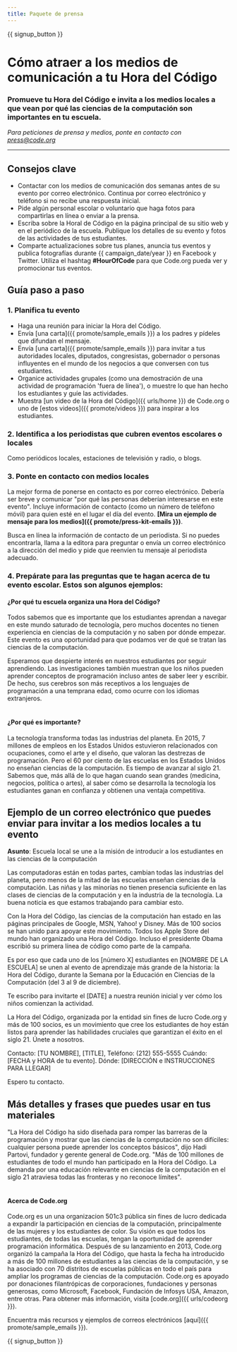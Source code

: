 ```yaml
---
title: Paquete de prensa
---
```


{{ signup_button }}

# Cómo atraer a los medios de comunicación a tu Hora del Código

### Promueve tu Hora del Código e invita a los medios locales a que vean por qué las ciencias de la computación son importantes en tu escuela.

*Para peticiones de prensa y medios, ponte en contacto con <press@code.org>*

* * *

## Consejos clave

- Contactar con los medios de comunicación dos semanas antes de su evento por correo electrónico. Continua por correo electrónico y teléfono si no recibe una respuesta inicial.
- Pide algún personal escolar o voluntario que haga fotos para compartirlas en línea o enviar a la prensa.
- Escriba sobre la Horal de Código en la página principal de su sitio web y en el periódico de la escuela. Publique los detalles de su evento y fotos de las actividades de tus estudiantes.
- Comparte actualizaciones sobre tus planes, anuncia tus eventos y publica fotografías durante {{ campaign_date/year }} en Facebook y Twitter. Utiliza el hashtag **#HourOfCode** para que Code.org pueda ver y promocionar tus eventos.

## Guía paso a paso

### 1. Planifica tu evento

- Haga una reunión para iniciar la Hora del Código.
- Envía [una carta]({{ promote/sample_emails }}) a los padres y pídeles que difundan el mensaje.
- Envía [una carta]({{ promote/sample_emails }}) para invitar a tus autoridades locales, diputados, congresistas, gobernador o personas influyentes en el mundo de los negocios a que conversen con tus estudiantes.
- Organice actividades grupales (como una demostración de una actividad de programación 'fuera de línea'), o muestre lo que han hecho los estudiantes y guíe las actividades.
- Muestra [un video de la Hora del Código]({{ urls/home }}) de Code.org o uno de [estos videos]({{ promote/videos }}) para inspirar a los estudiantes. <br />

### 2. Identifica a los periodistas que cubren eventos escolares o locales

Como periódicos locales, estaciones de televisión y radio, o blogs. <br />

### 3. Ponte en contacto con medios locales

La mejor forma de ponerse en contacto es por correo electrónico. Debería ser breve y comunicar "por qué las personas deberían interesarse en este evento". Incluye información de contacto (como un número de teléfono móvil) para quien esté en el lugar el día del evento. **[Mira un ejemplo de mensaje para los medios]({{ promote/press-kit-emails }})**.

Busca en línea la información de contacto de un periodista. Si no puedes encontrarla, llama a la editora para preguntar o envía un correo electrónico a la dirección del medio y pide que reenvíen tu mensaje al periodista adecuado. <br />

### 4. Prepárate para las preguntas que te hagan acerca de tu evento escolar. Estos son algunos ejemplos:

#### ¿Por qué tu escuela organiza una Hora del Código?

Todos sabemos que es importante que los estudiantes aprendan a navegar en este mundo saturado de tecnología, pero muchos docentes no tienen experiencia en ciencias de la computación y no saben por dónde empezar. Este evento es una oportunidad para que podamos ver de qué se tratan las ciencias de la computación.

Esperamos que despierte interés en nuestros estudiantes por seguir aprendiendo. Las investigaciones también muestran que los niños pueden aprender conceptos de programación incluso antes de saber leer y escribir. De hecho, sus cerebros son más receptivos a los lenguajes de programación a una temprana edad, como ocurre con los idiomas extranjeros. <br /> <br />

#### ¿Por qué es importante?

La tecnología transforma todas las industrias del planeta. En 2015, 7 millones de empleos en los Estados Unidos estuvieron relacionados con ocupaciones, como el arte y el diseño, que valoran las destrezas de programación. Pero el 60 por ciento de las escuelas en los Estados Unidos no enseñan ciencias de la computación. Es tiempo de avanzar al siglo 21. Sabemos que, más allá de lo que hagan cuando sean grandes (medicina, negocios, política o artes), al saber cómo se desarrolla la tecnología los estudiantes ganan en confianza y obtienen una ventaja competitiva. <br />

<a id="sample-emails"></a>

## Ejemplo de un correo electrónico que puedes enviar para invitar a los medios locales a tu evento

**Asunto**: Escuela local se une a la misión de introducir a los estudiantes en las ciencias de la computación

Las computadoras están en todas partes, cambian todas las industrias del planeta, pero menos de la mitad de las escuelas enseñan ciencias de la computación. Las niñas y las minorías no tienen presencia suficiente en las clases de ciencias de la computación y en la industria de la tecnología. La buena noticia es que estamos trabajando para cambiar esto.

Con la Hora del Código, las ciencias de la computación han estado en las páginas principales de Google, MSN, Yahoo! y Disney. Más de 100 socios se han unido para apoyar este movimiento. Todos los Apple Store del mundo han organizado una Hora del Código. Incluso el presidente Obama escribió su primera línea de código como parte de la campaña.

Es por eso que cada uno de los [número X] estudiantes en [NOMBRE DE LA ESCUELA] se unen al evento de aprendizaje más grande de la historia: la Hora del Código, durante la Semana por la Educación en Ciencias de la Computación (del 3 al 9 de diciembre).

Te escribo para invitarte el [DATE] a nuestra reunión inicial y ver cómo los niños comienzan la actividad.

La Hora del Código, organizada por la entidad sin fines de lucro Code.org y más de 100 socios, es un movimiento que cree los estudiantes de hoy están listos para aprender las habilidades cruciales que garantizan el éxito en el siglo 21. Únete a nosotros.

Contacto: [TU NOMBRE], [TITLE], Teléfono: (212) 555-5555 Cuándo: [FECHA y HORA de tu evento]. Dónde: [DIRECCIÓN e INSTRUCCIONES PARA LLEGAR]

Espero tu contacto. <br />

## Más detalles y frases que puedes usar en tus materiales

"La Hora del Código ha sido diseñada para romper las barreras de la programación y mostrar que las ciencias de la computación no son difíciles: cualquier persona puede aprender los conceptos básicos", dijo Hadi Partovi, fundador y gerente general de Code.org. "Más de 100 millones de estudiantes de todo el mundo han participado en la Hora del Código. La demanda por una educación relevante en ciencias de la computación en el siglo 21 atraviesa todas las fronteras y no reconoce límites". <br /> <br />

#### Acerca de Code.org

Code.org es un una organizacion 501c3 pública sin fines de lucro dedicada a expandir la participación en ciencias de la computación, principalmente de las mujeres y los estudiantes de color. Su visión es que todos los estudiantes, de todas las escuelas, tengan la oportunidad de aprender programación informática. Después de su lanzamiento en 2013, Code.org organizó la campaña la Hora del Código, que hasta la fecha ha introducido a más de 100 millones de estudiantes a las ciencias de la computación, y se ha asociado con 70 distritos de escuelas públicas en todo el país para ampliar los programas de ciencias de la computación. Code.org es apoyado por donaciones filantrópicas de corporaciones, fundaciones y personas generosas, como Microsoft, Facebook, Fundación de Infosys USA, Amazon, entre otras. Para obtener más información, visita [code.org]({{ urls/codeorg }}).

  
Encuentra más recursos y ejemplos de correos electrónicos [aquí]({{ promote/sample_emails }}).

{{ signup_button }}